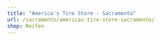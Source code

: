 ```yaml
---
title: "America's Tire Store - Sacramento"
url: /sacramento/americas-tire-store-sacramento/
shop: Reifen
---
```

